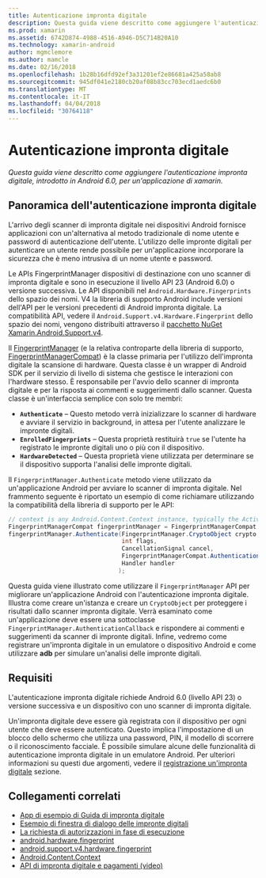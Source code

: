 ```yaml
---
title: Autenticazione impronta digitale
description: Questa guida viene descritto come aggiungere l'autenticazione impronta digitale, introdotto in Android 6.0, per un'applicazione di xamarin.
ms.prod: xamarin
ms.assetid: 6742D874-4988-4516-A946-D5C714B20A10
ms.technology: xamarin-android
author: mgmclemore
ms.author: mamcle
ms.date: 02/16/2018
ms.openlocfilehash: 1b28b16dfd92ef3a31201ef2e86681a425a58ab8
ms.sourcegitcommit: 945df041e2180cb20af08b83cc703ecd1aedc6b0
ms.translationtype: MT
ms.contentlocale: it-IT
ms.lasthandoff: 04/04/2018
ms.locfileid: "30764118"
---
```

# <a name="fingerprint-authentication"></a>Autenticazione impronta digitale

_Questa guida viene descritto come aggiungere l'autenticazione impronta digitale, introdotto in Android 6.0, per un'applicazione di xamarin._


## <a name="fingerprint-authentication-overview"></a>Panoramica dell'autenticazione impronta digitale

L'arrivo degli scanner di impronta digitale nei dispositivi Android fornisce applicazioni con un'alternativa al metodo tradizionale di nome utente e password di autenticazione dell'utente. L'utilizzo delle impronte digitali per autenticare un utente rende possibile per un'applicazione incorporare la sicurezza che è meno intrusiva di un nome utente e password.

Le APIs FingerprintManager dispositivi di destinazione con uno scanner di impronta digitale e sono in esecuzione il livello API 23 (Android 6.0) o versione successiva. Le API disponibili nel `Android.Hardware.Fingerprints` dello spazio dei nomi. V4 la libreria di supporto Android include versioni dell'API per le versioni precedenti di Android impronta digitale. La compatibilità API, vedere il `Android.Support.v4.Hardware.Fingerprint` dello spazio dei nomi, vengono distribuiti attraverso il [pacchetto NuGet Xamarin.Android.Support.v4](https://www.nuget.org/packages/Xamarin.Android.Support.v4/).

Il [FingerprintManager](http://developer.android.com/reference/android/hardware/fingerprint/FingerprintManager.html) (e la relativa controparte della libreria di supporto, [FingerprintManagerCompat](http://developer.android.com/reference/android/support/v4/hardware/fingerprint/FingerprintManagerCompat.html)) è la classe primaria per l'utilizzo dell'impronta digitale la scansione di hardware. Questa classe è un wrapper di Android SDK per il servizio di livello di sistema che gestisce le interazioni con l'hardware stesso. È responsabile per l'avvio dello scanner di impronta digitale e per la risposta ai commenti e suggerimenti dallo scanner. Questa classe è un'interfaccia semplice con solo tre membri:

* **`Authenticate`** &ndash; Questo metodo verrà inizializzare lo scanner di hardware e avviare il servizio in background, in attesa per l'utente analizzare le impronte digitali.
* **`EnrolledFingerprints`** &ndash; Questa proprietà restituirà `true` se l'utente ha registrato le impronte digitali uno o più con il dispositivo.
* **`HardwareDetected`** &ndash; Questa proprietà viene utilizzata per determinare se il dispositivo supporta l'analisi delle impronte digitali.

Il `FingerprintManager.Authenticate` metodo viene utilizzato da un'applicazione Android per avviare lo scanner di impronta digitale. Nel frammento seguente è riportato un esempio di come richiamare utilizzando la compatibilità della libreria di supporto per le API:

```csharp
// context is any Android.Content.Context instance, typically the Activity 
FingerprintManagerCompat fingerprintManager = FingerprintManagerCompat.From(context);
fingerprintManager.Authenticate(FingerprintManager.CryptoObject crypto,
                                int flags,
                                CancellationSignal cancel,
                                FingerprintManagerCompat.AuthenticationCallback callback,
                                Handler handler
                               );
```

Questa guida viene illustrato come utilizzare il `FingerprintManager` API per migliorare un'applicazione Android con l'autenticazione impronta digitale. Illustra come creare un'istanza e creare un `CryptoObject` per proteggere i risultati dallo scanner impronta digitale. Verrà esaminato come un'applicazione deve essere una sottoclasse `FingerprintManager.AuthenticationCallback` e rispondere ai commenti e suggerimenti da scanner di impronte digitali. Infine, vedremo come registrare un'impronta digitale in un emulatore o dispositivo Android e come utilizzare **adb** per simulare un'analisi delle impronte digitali.

## <a name="requirements"></a>Requisiti

L'autenticazione impronta digitale richiede Android 6.0 (livello API 23) o versione successiva e un dispositivo con uno scanner di impronta digitale. 

Un'impronta digitale deve essere già registrata con il dispositivo per ogni utente che deve essere autenticato. Questo implica l'impostazione di un blocco dello schermo che utilizza una password, PIN, il modello di scorrere o il riconoscimento facciale. È possibile simulare alcune delle funzionalità di autenticazione impronta digitale in un emulatore Android.  Per ulteriori informazioni su questi due argomenti, vedere il [registrazione un'impronta digitale](enrolling-fingerprint.md) sezione. 






## <a name="related-links"></a>Collegamenti correlati

- [App di esempio di Guida di impronta digitale](https://developer.xamarin.com/samples/monodroid/FingerprintGuide/)
- [Esempio di finestra di dialogo delle impronte digitali](https://developer.xamarin.com/samples/monodroid/android-m/FingerprintDialog/)
- [La richiesta di autorizzazioni in fase di esecuzione](http://developer.android.com/training/permissions/requesting.html)
- [android.hardware.fingerprint](http://developer.android.com/reference/android/hardware/fingerprint/package-summary.html)
- [android.support.v4.hardware.fingerprint](http://developer.android.com/reference/android/support/v4/hardware/fingerprint/package-summary.html)
- [Android.Content.Context](https://developer.xamarin.com/api/type/Android.Content.Context/)
- [API di impronta digitale e pagamenti (video)](https://youtu.be/VOn7VrTRlA4)
